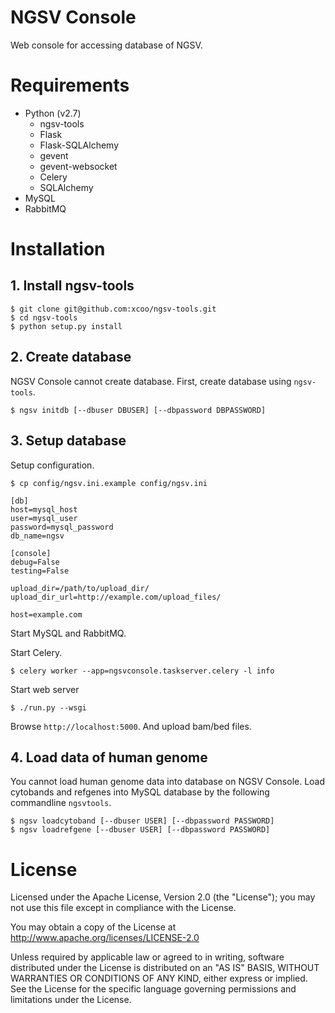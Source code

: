 # NGSV Console

Web console for accessing database of NGSV.

# Requirements

* Python (v2.7)
    * ngsv-tools
    * Flask
    * Flask-SQLAlchemy
    * gevent
    * gevent-websocket
    * Celery
    * SQLAlchemy
* MySQL
* RabbitMQ

# Installation

## 1. Install ngsv-tools

```
$ git clone git@github.com:xcoo/ngsv-tools.git
$ cd ngsv-tools
$ python setup.py install
```

## 2. Create database

NGSV Console cannot create database.
First, create database using `ngsv-tools`.

```
$ ngsv initdb [--dbuser DBUSER] [--dbpassword DBPASSWORD]
```

## 3. Setup database

Setup configuration.

```
$ cp config/ngsv.ini.example config/ngsv.ini
```

```
[db]
host=mysql_host
user=mysql_user
password=mysql_password
db_name=ngsv

[console]
debug=False
testing=False

upload_dir=/path/to/upload_dir/
upload_dir_url=http://example.com/upload_files/

host=example.com
```

Start MySQL and RabbitMQ.

Start Celery.

```
$ celery worker --app=ngsvconsole.taskserver.celery -l info
```

Start web server

```
$ ./run.py --wsgi
```

Browse `http://localhost:5000`. And upload bam/bed files.

## 4. Load data of human genome

You cannot load human genome data into database on NGSV Console.
Load cytobands and refgenes into MySQL database by the following commandline `ngsvtools`.

```
$ ngsv loadcytoband [--dbuser USER] [--dbpassword PASSWORD]
$ ngsv loadrefgene [--dbuser USER] [--dbpassword PASSWORD]
```

# License

Licensed under the Apache License, Version 2.0 (the "License"); you may not use this file except in compliance with the License.

You may obtain a copy of the License at http://www.apache.org/licenses/LICENSE-2.0

Unless required by applicable law or agreed to in writing, software distributed under the License is distributed on an "AS IS" BASIS, WITHOUT WARRANTIES OR CONDITIONS OF ANY KIND, either express or implied.
See the License for the specific language governing permissions and limitations under the License.
